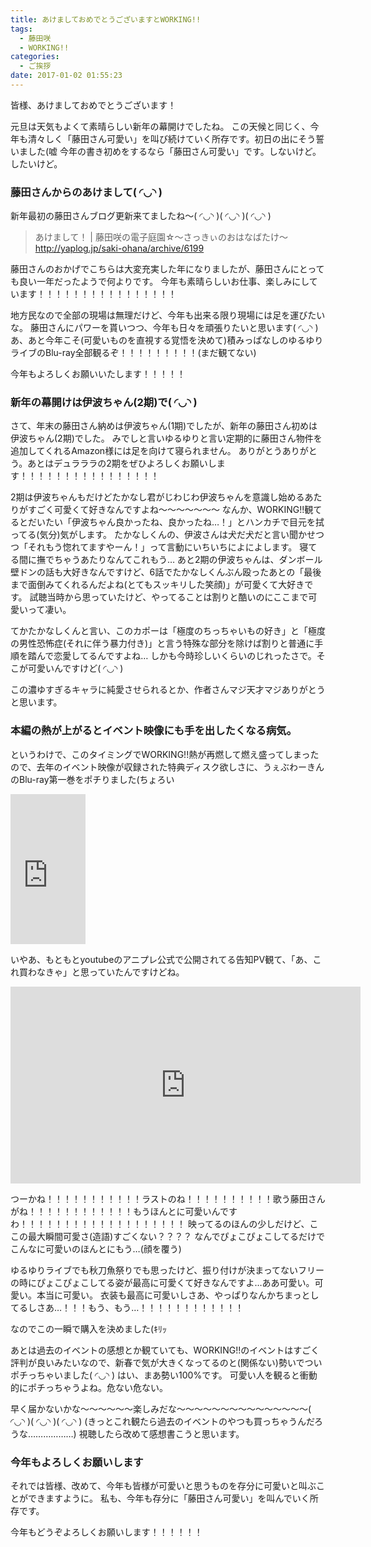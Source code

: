 ```yaml
---
title: あけましておめでとうございますとWORKING!!
tags:
  - 藤田咲
  - WORKING!!
categories:
  - ご挨拶
date: 2017-01-02 01:55:23
---
```


皆様、あけましておめでとうございます！

元旦は天気もよくて素晴らしい新年の幕開けでしたね。
この天候と同じく、今年も清々しく「藤田さん可愛い」を叫び続けていく所存です。初日の出にそう誓いました(嘘
今年の書き初めをするなら「藤田さん可愛い」です。しないけど。したいけど。

### 藤田さんからのあけまして( ◜◡◝ )

新年最初の藤田さんブログ更新来てましたね～( ◜◡◝ )( ◜◡◝ )( ◜◡◝ )

> あけまして！ | 藤田咲の電子庭園☆～さっきぃのおはなばたけ～
> http://yaplog.jp/saki-ohana/archive/6199

藤田さんのおかげでこちらは大変充実した年になりましたが、藤田さんにとっても良い一年だったようで何よりです。
今年も素晴らしいお仕事、楽しみにしています！！！！！！！！！！！！！！！！

地方民なので全部の現場は無理だけど、今年も出来る限り現場には足を運びたいな。
藤田さんにパワーを貰いつつ、今年も日々を頑張りたいと思います( ◜◡◝ )
あ、あと今年こそ(可愛いものを直視する覚悟を決めて)積みっぱなしのゆるゆりライブのBlu-ray全部観るぞ！！！！！！！！！(まだ観てない)

今年もよろしくお願いいたします！！！！！

### 新年の幕開けは伊波ちゃん(2期)で( ◜◡◝ )

さて、年末の藤田さん納めは伊波ちゃん(1期)でしたが、新年の藤田さん初めは伊波ちゃん(2期)でした。
みでしと言いゆるゆりと言い定期的に藤田さん物件を追加してくれるAmazon様には足を向けて寝られません。
ありがとうありがとう。あとはデュラララの2期をぜひよろしくお願いします！！！！！！！！！！！！！！！！

2期は伊波ちゃんもだけどたかなし君がじわじわ伊波ちゃんを意識し始めるあたりがすごく可愛くて好きなんですよね～～～～～～～
なんか、WORKING!!観てるとだいたい「伊波ちゃん良かったね、良かったね…！」とハンカチで目元を拭ってる(気分)気がします。
たかなしくんの、伊波さんは犬だ犬だと言い聞かせつつ「それもう惚れてますやーん！」って言動にいちいちによによします。
寝てる間に撫でちゃうあたりなんてこれもう…
あと2期の伊波ちゃんは、ダンボール壁ドンの話も大好きなんですけど、6話でたかなしくんぶん殴ったあとの「最後まで面倒みてくれるんだよね(とてもスッキリした笑顔)」が可愛くて大好きです。
試聴当時から思っていたけど、やってることは割りと酷いのにここまで可愛いって凄い。

てかたかなしくんと言い、このカポーは「極度のちっちゃいもの好き」と「極度の男性恐怖症(それに伴う暴力付き)」と言う特殊な部分を除けば割りと普通に手順を踏んで恋愛してるんですよね…
しかも今時珍しいくらいのじれったさで。そこが可愛いんですけど( ◜◡◝ )

この濃ゆすぎるキャラに純愛させられるとか、作者さんマジ天才マジありがとうと思います。

### 本編の熱が上がるとイベント映像にも手を出したくなる病気。

というわけで、このタイミングでWORKING!!熱が再燃して燃え盛ってしまったので、去年のイベント映像が収録された特典ディスク欲しさに、うぇぶわーきんのBlu-ray第一巻をポチりました(ちょろい

<iframe src="http://rcm-fe.amazon-adsystem.com/e/cm?lt1=_blank&bc1=000000&IS2=1&npa=1&bg1=FFFFFF&fc1=000000&lc1=0000FF&t=shiraki01-22&o=9&p=8&l=as1&m=amazon&f=ifr&ref=qf_sp_asin_til&asins=B01LHUS1UW" style="width:120px;height:240px;" scrolling="no" marginwidth="0" marginheight="0" frameborder="0"></iframe>

いやあ、もともとyoutubeのアニプレ公式で公開されてる告知PV観て、「あ、これ買わなきゃ」と思っていたんですけどね。

<iframe width="560" height="315" src="https://www.youtube.com/embed/uH0EYTgp_Gw" frameborder="0" allowfullscreen></iframe>

つーかね！！！！！！！！！！！ラストのね！！！！！！！！！！歌う藤田さんがね！！！！！！！！！！！！もうほんとに可愛いんですわ！！！！！！！！！！！！！！！！！！！
映ってるのほんの少しだけど、ここの最大瞬間可愛さ(造語)すごくない？？？？
なんでぴょこぴょこしてるだけでこんなに可愛いのほんとにもう…(顔を覆う)

ゆるゆりライブでも秋刀魚祭りでも思ったけど、振り付けが決まってないフリーの時にぴょこぴょこしてる姿が最高に可愛くて好きなんですよ…ああ可愛い。可愛い。本当に可愛い。
衣装も最高に可愛いしさあ、やっぱりなんかちまっとしてるしさあ…！！！もう、もう…！！！！！！！！！！！！

なのでこの一瞬で購入を決めました(ｷﾘｯ

あとは過去のイベントの感想とか観ていても、WORKING!!のイベントはすごく評判が良いみたいなので、新春で気が大きくなってるのと(関係ない)勢いでついポチっちゃいました( ◜◡◝ )
はい、まあ勢い100%です。
可愛い人を観ると衝動的にポチっちゃうよね。危ない危ない。

早く届かないかな～～～～～～楽しみだな～～～～～～～～～～～～～～～( ◜◡◝ )( ◜◡◝ )( ◜◡◝ )
(きっとこれ観たら過去のイベントのやつも買っちゃうんだろうな………………)
視聴したら改めて感想書こうと思います。

### 今年もよろしくお願いします

それでは皆様、改めて、今年も皆様が可愛いと思うものを存分に可愛いと叫ぶことができますように。
私も、今年も存分に「藤田さん可愛い」を叫んでいく所存です。

今年もどうぞよろしくお願いします！！！！！！
